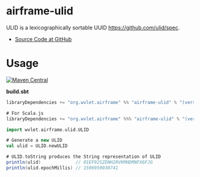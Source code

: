 airframe-ulid
====

ULID is a lexicographically sortable UUID https://github.com/ulid/spec.
- [Source Code at GitHub](https://github.com/wvlet/airframe/tree/master/airframe-ulid)

# Usage

[![Maven Central](https://maven-badges.herokuapp.com/maven-central/org.wvlet.airframe/airframe-ulid_2.12/badge.svg)](https://maven-badges.herokuapp.com/maven-central/org.wvlet.airframe/airframe-ulid_2.12/)

__build.sbt__
```scala
libraryDependencies += "org.wvlet.airframe" %% "airframe-ulid" % "(version)"

# For Scala.js
libraryDependencies += "org.wvlet.airframe" %%% "airframe-ulid" % "(version)"
```

```scala
import wvlet.airframe.ulid.ULID

# Generate a new ULID
val ulid = ULID.newULID

# ULID.toString produces the String representation of ULID
println(ulid)             // 01EF92SZENH2RVKMHDMNFX6FJG
println(ulid.epochMillis) // 1596959030741
```
